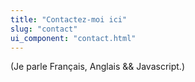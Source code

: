 ```yaml
---
title: "Contactez-moi ici"
slug: "contact"
ui_component: "contact.html"
---
```


(Je parle Français, Anglais && Javascript.)
